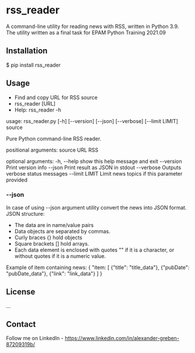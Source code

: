 # rss_reader 

A command-line utility for reading news with RSS, written in Python 3.9. The utility written as a final task for EPAM Python Training 2021.09  

## Installation

$ pip install rss_reader

## Usage

- Find and copy URL for RSS source
- rss_reader [URL]
- Help: rss_reader -h

usage: rss_reader.py [-h] [--version] [--json] [--verbose] [--limit LIMIT] source

Pure Python command-line RSS reader.

positional arguments:
  source         URL RSS

optional arguments:
  -h, --help     show this help message and exit
  --version      Print version info
  --json         Print result as JSON in stdout
  --verbose      Outputs verbose status messages
  --limit LIMIT  Limit news topics if this parameter provided

### --json

In case of using --json argument utility convert the news into JSON format. JSON structure:
- The data are in name/value pairs
- Data objects are separated by commas.
- Curly braces {} hold objects
- Square brackets [] hold arrays.
- Each data element is enclosed with quotes "" if it is a character, or without quotes if it is a numeric value.

Example of item containing news:
{
  "item: [
    {"title": "title_data"},
    {"pubDate": "pubDate_data"},
    {"link": "link_data"}
  ]
}

## License

...

## Contact

Follow me on LinkedIn - https://www.linkedin.com/in/alexander-greben-87209319b/


